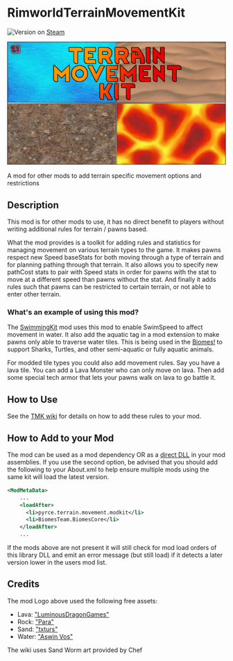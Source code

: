 # RimworldTerrainMovementKit

![Version](https://img.shields.io/badge/Rimworld-1.1-brightgreen.svg) on [Steam](https://steamcommunity.com/sharedfiles/filedetails/?id=2048567351)

![Alt text](About/Preview.png?raw=true "TMK")

A mod for other mods to add terrain specific movement options and restrictions

## Description

This mod is for other mods to use, it has no direct benefit to players without writing additional rules for terrain / pawns based.

What the mod provides is a toolkit for adding rules and statistics for managing movement on various terrain types to the game. It makes pawns respect new Speed baseStats for both moving through a type of terrain and for planning pathing through that terrain. It also allows you to specify new pathCost stats to pair with Speed stats in order for pawns with the stat to move at a different speed than pawns without the stat. And finally it adds rules such that pawns can be restricted to certain terrain, or not able to enter other terrain.

### What's an example of using this mod?

The [SwimmingKit](https://steamcommunity.com/sharedfiles/filedetails/?id=1542399915) mod uses this mod to enable SwimSpeed to affect movement in water. It also add the aquatic tag in a mod extension to make pawns only able to traverse water tiles. This is being used in the [Biomes!](https://steamcommunity.com/sharedfiles/filedetails/?id=2038001322) to support Sharks, Turtles, and other semi-aquatic or fully aquatic animals.

For modded tile types you could also add movement rules. Say you have a lava tile. You can add a Lava Monster who can only move on lava. Then add some special tech armor that lets your pawns walk on lava to go battle it.

## How to Use

See the [TMK wiki](https://github.com/MSeal/RimworldTerrainMovementKit/wiki) for details on how to add these rules to your mod.

## How to Add to your Mod

The mod can be used as a mod dependency OR as a [direct DLL](https://github.com/MSeal/RimworldTerrainMovementKit/releases) in your mod assemblies. If you use the second option, be advised that you should add the following to your About.xml to help ensure multiple mods using the same kit will load the latest version.

```xml
<ModMetaData>
    ...
    <loadAfter>
      <li>pyrce.terrain.movement.modkit</li>
      <li>BiomesTeam.BiomesCore</li>
    </loadAfter>
    ...
```

If the mods above are not present it will still check for mod load orders of this library DLL and emit an error message (but still load) if it detects a later version lower in the users mod list.

## Credits

The mod Logo above used the following free assets:

- Lava: ["LuminousDragonGames"](https://opengameart.org/content/2-seamless-lava-tiles)
- Rock: ["Para"](https://opengameart.org/content/weathered-rock-pack)
- Sand: ["txturs"](https://opengameart.org/content/2048-digitally-painted-tileable-desert-sand-texture)
- Water: ["Aswin Vos"](https://opengameart.org/content/water)

The wiki uses Sand Worm art provided by Chef 
